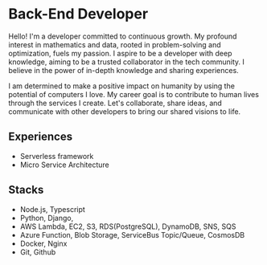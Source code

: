 # Back-End Developer
Hello! I'm a developer committed to continuous growth. My profound interest in mathematics and data, rooted in problem-solving and optimization, fuels my passion. I aspire to be a developer with deep knowledge, aiming to be a trusted collaborator in the tech community. I believe in the power of in-depth knowledge and sharing experiences.

I am determined to make a positive impact on humanity by using the potential of computers I love. My career goal is to contribute to human lives through the services I create. Let's collaborate, share ideas, and communicate with other developers to bring our shared visions to life.

## Experiences
- Serverless framework
- Micro Service Architecture


## Stacks
- Node.js, Typescript
- Python, Django,
- AWS Lambda, EC2, S3, RDS(PostgreSQL), DynamoDB, SNS, SQS
- Azure Function, Blob Storage, ServiceBus Topic/Queue, CosmosDB
- Docker, Nginx
- Git, Github
